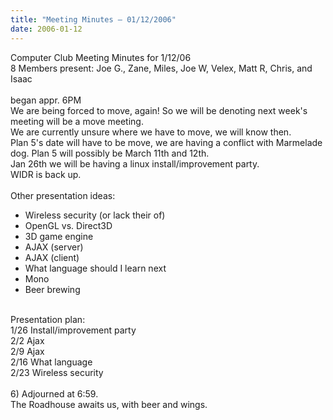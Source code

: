 ```yaml
---
title: "Meeting Minutes – 01/12/2006"
date: 2006-01-12
---
```

Computer Club Meeting Minutes for 1/12/06<br>
8 Members present: Joe G., Zane, Miles, Joe W, Velex, Matt R, Chris, and Isaac<br>
<br>
began appr. 6PM<br>
We are being forced to move, again!  So we will be denoting next week's meeting 
will be a move meeting.<br>
We are currently unsure where we have to move, we will know then.<br>
Plan 5's date will have to be move, we are having a conflict with Marmelade dog. Plan 5 will possibly be March 11th and 12th.<br>
Jan 26th we will be having a linux install/improvement party.<br>
WIDR is back up.<br>
<br>
Other presentation ideas:<br>
- Wireless security (or lack their of)<br>
- OpenGL vs. Direct3D<br>
- 3D game engine<br>
- AJAX (server)<br>
- AJAX (client)<br>
- What language should I learn next<br>
- Mono<br>
- Beer brewing<br>
<br>
Presentation plan:<br>
1/26 Install/improvement party<br>
2/2  Ajax<br>
2/9  Ajax<br>
2/16 What language<br>
2/23 Wireless security<br>
<br>
6) Adjourned at 6:59.<br>
The Roadhouse awaits us, with beer and wings.<br>

